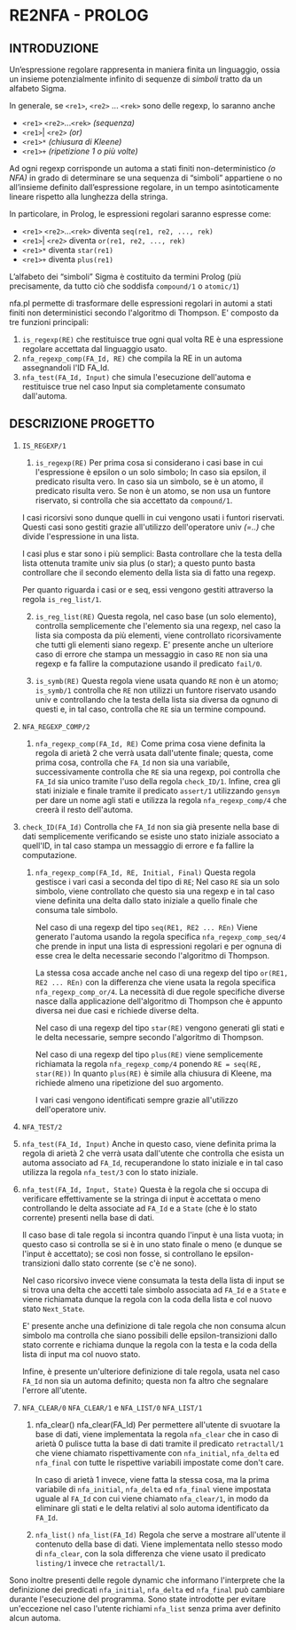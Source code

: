 # RE2NFA - PROLOG

## INTRODUZIONE

Un’espressione regolare rappresenta in maniera finita un linguaggio, ossia un insieme potenzialmente infinito di sequenze di *simboli* tratto da un alfabeto Sigma.

In generale, se `<re1>`, `<re2>` ... `<rek>` sono delle regexp, lo saranno anche

- `<re1>` `<re2>`...`<rek>`	*(sequenza)*
- `<re1>`| `<re2>`				*(or)*
- `<re1>*`							*(chiusura di Kleene)*
- `<re1>+`							*(ripetizione 1 o più volte)*

Ad ogni regexp corrisponde un automa a stati finiti non-deterministico *(o NFA)* in grado di determinare se una sequenza di “simboli” appartiene o no all’insieme definito dall’espressione regolare, in un tempo asintoticamente lineare rispetto alla lunghezza della stringa.

In particolare, in Prolog, le espressioni regolari saranno espresse come:

- `<re1>` `<re2>`...`<rek>` diventa `seq(re1, re2, ..., rek)`
- `<re1>`| `<re2>`	diventa `or(re1, re2, ..., rek)`
- `<re1>*` diventa `star(re1)`
- `<re1>+` diventa `plus(re1)`

L’alfabeto dei “simboli” Sigma è costituito da termini Prolog (più precisamente, da tutto ciò che soddisfa `compound/1` o `atomic/1`)

nfa.pl permette di trasformare delle espressioni regolari in automi a stati finiti non deterministici secondo l'algoritmo di Thompson.
E' composto da tre funzioni principali:

1. `is_regexp(RE)` che restituisce true ogni qual volta RE è una espressione regolare accettata dal linguaggio usato.
2. `nfa_regexp_comp(FA_Id, RE)` che compila la RE in un automa assegnandoli l'ID FA_Id.
3. `nfa_test(FA_Id, Input)` che simula l'esecuzione dell'automa e restituisce true nel caso Input sia completamente consumato dall'automa. 



## DESCRIZIONE PROGETTO

1. `IS_REGEXP/1`

   1.  `is_regexp(RE)`
      Per prima cosa si considerano i casi base in cui l'espressione è epsilon o un solo simbolo;
      In caso sia epsilon, il predicato risulta vero.
      In caso sia un simbolo, se è un atomo, il predicato risulta vero.
      Se non è un atomo, se non usa un funtore riservato, si controlla che sia accettato da `compound/1`.

      I casi ricorsivi sono dunque quelli in cui vengono usati i funtori riservati.
      Questi casi sono gestiti grazie all'utilizzo dell'operatore univ *(=..)* che divide l'espressione in una lista.

      I casi plus e star sono i più semplici:
      Basta controllare che la testa della lista ottenuta tramite univ sia plus (o star); a questo punto basta controllare che il secondo elemento della lista sia di fatto una regexp.

      Per quanto riguarda i casi or e seq, essi vengono gestiti attraverso la regola `is_reg_list/1`.

   2. `is_reg_list(RE)`
      Questa regola, nel caso base (un solo elemento), controlla semplicemente che l'elemento sia una regexp, nel caso la lista sia composta da più elementi, viene controllato ricorsivamente che tutti gli elementi siano regexp.
      E' presente anche un ulteriore caso di errore che stampa un messaggio in caso `RE` non sia una regexp e fa fallire la computazione usando il predicato `fail/0`.

   3. `is_symb(RE)`
      Questa regola viene usata quando `RE` non è un atomo;
      `is_symb/1` controlla che `RE` non utilizzi un funtore riservato usando univ e controllando che la testa della lista sia diversa da ognuno di questi e, in tal caso, controlla che `RE` sia un termine compound.


2. `NFA_REGEXP_COMP/2`

	1. `nfa_regexp_comp(FA_Id, RE)`
	   Come prima cosa viene definita la regola di arietà 2 che verrà usata dall'utente finale;
	   questa, come prima cosa, controlla che `FA_Id` non sia una variabile,
	   successivamente controlla che `RE` sia una regexp,
	   poi controlla che `FA_Id` sia unico tramite l'uso della regola `check_ID/1`.
	   Infine, crea gli stati iniziale e finale tramite il predicato `assert/1` utilizzando `gensym` per dare un nome agli stati e utilizza la regola `nfa_regexp_comp/4` che creerà il resto dell'automa.
	
2.  `check_ID(FA_Id)`
	   Controlla che `FA_Id` non sia già presente nella base di dati semplicemente verificando se esiste uno stato iniziale associato a quell'ID,
	   in tal caso stampa un messaggio di errore e fa fallire la computazione.
	
	1. `nfa_regexp_comp(FA_Id, RE, Initial, Final)`
   Questa regola gestisce i vari casi a seconda del tipo di `RE`;
	   Nel caso `RE` sia un solo simbolo, viene controllato che questo sia una regexp e in tal caso viene definita una delta dallo stato iniziale a quello finale che consuma tale simbolo.
	
	   Nel caso di una regexp del tipo `seq(RE1, RE2 ... REn)`
	   Viene generato l'automa usando la regola specifica `nfa_regexp_comp_seq/4` che prende in input una lista di espressioni regolari e per ognuna di esse crea le delta necessarie secondo l'algoritmo di Thompson.

	   La stessa cosa accade anche nel caso di una regexp del tipo `or(RE1, RE2 ... REn)` con la differenza che viene usata la regola specifica `nfa_regexp_comp_or/4`.
	   La necessità di due regole specifiche diverse nasce dalla applicazione dell'algoritmo di Thompson che è appunto diversa nei due casi e richiede diverse delta.
	
	   Nel caso di una regexp del tipo `star(RE)`
   vengono generati gli stati e le delta necessarie, sempre secondo l'algoritmo di Thompson.
	
	   Nel caso di una regexp del tipo `plus(RE)`
	   viene semplicemente richiamata la regola `nfa_regexp_comp/4` ponendo `RE = seq(RE, star(RE))`
	   In quanto `plus(RE)` è simile alla chiusura di Kleene, ma richiede almeno una ripetizione del suo argomento.

	   I vari casi vengono identificati sempre grazie all'utilizzo dell'operatore univ.


3. `NFA_TEST/2`

  1. `nfa_test(FA_Id, Input)`
     Anche in questo caso, viene definita prima la regola di arietà 2 che verrà usata dall'utente che controlla che esista un automa associato ad `FA_Id`, recuperandone lo stato iniziale e in tal caso utilizza la regola `nfa_test/3` con lo stato iniziale.

  2. `nfa_test(FA_Id, Input, State)`
     Questa è la regola che si occupa di verificare effettivamente se la stringa di input è accettata o meno controllando le delta associate ad `FA_Id` e a `State` (che è lo stato corrente) presenti nella base di dati.

     Il caso base di tale regola si incontra quando l'input è una lista vuota;
     in questo caso si controlla se si è in uno stato finale o meno (e dunque se l'input è accettato);
     se così non fosse, si controllano le epsilon-transizioni dallo stato corrente (se c'è ne sono).

     Nel caso ricorsivo invece viene consumata la testa della lista di input se si trova una delta che accetti tale simbolo associata ad `FA_Id` e a `State` e viene richiamata dunque la regola con la coda della lista e col nuovo stato `Next_State`.

     E' presente anche una definizione di tale regola che non consuma alcun simbolo ma controlla che siano possibili delle epsilon-transizioni dallo stato corrente e richiama dunque la regola con la testa e la coda della lista di input ma col nuovo stato.

     Infine, è presente un'ulteriore definizione di tale regola, usata nel caso `FA_Id` non sia un automa definito; questa non fa altro che segnalare l'errore all'utente.


4. `NFA_CLEAR/0` `NFA_CLEAR/1` e `NFA_LIST/0` `NFA_LIST/1`

	1. nfa_clear() nfa_clear(FA_Id)
	   Per permettere all'utente di svuotare la base di dati, viene implementata la regola `nfa_clear` che in caso di arietà 0 pulisce tutta la base di dati tramite il predicato `retractall/1` che viene chiamato rispettivamente con `nfa_initial`, `nfa_delta` ed `nfa_final` con tutte le rispettive
	   variabili impostate come don't care.
	
	   In caso di arietà 1 invece, viene fatta la stessa cosa, ma la prima variabile di `nfa_initial`, `nfa_delta` ed `nfa_final` viene impostata uguale al `FA_Id` con cui viene chiamato `nfa_clear/1`, in modo da eliminare gli stati e le delta relativi al solo automa identificato da `FA_Id`.

	2. `nfa_list()` `nfa_list(FA_Id)`
	   Regola che serve a mostrare all'utente il contenuto della base di dati.
	   Viene implementata nello stesso modo di `nfa_clear`, con la sola differenza che viene usato il predicato `listing/1` invece che `retractall/1`.

Sono inoltre presenti delle regole dynamic che informano l'interprete che la definizione dei predicati `nfa_initial`, `nfa_delta` ed `nfa_final` può cambiare durante l'esecuzione del programma.
Sono state introdotte per evitare un'eccezione nel caso l'utente richiami `nfa_list` senza prima aver definito alcun automa.
